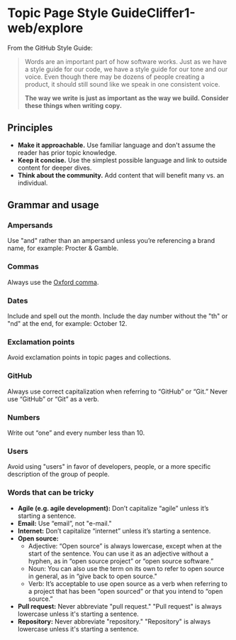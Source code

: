 # Topic Page Style GuideCliffer1-web/explore

From the GitHub Style Guide:

> Words are an important part of how software works. Just as we have a style guide for our code, we have a style guide for our tone and our voice. Even though there may be dozens of people creating a product, it should still sound like we speak in one consistent voice.
>
>**The way we write is just as important as the way we build. Consider these things when writing copy.**

## Principles

* **Make it approachable.** Use familiar language and don't assume the reader has prior topic knowledge.
* **Keep it concise.** Use the simplest possible language and link to outside content for deeper dives.
* **Think about the community.** Add content that will benefit many vs. an individual.

## Grammar and usage

### Ampersands
Use "and" rather than an ampersand unless you’re referencing a brand name, for example: Procter & Gamble.

### Commas
Always use the [Oxford comma](https://en.wikipedia.org/wiki/Serial_comma). 

### Dates
Include and spell out the month. Include the day number without the "th" or "nd" at the end, for example: October 12.

### Exclamation points
Avoid exclamation points in topic pages and collections.

### GitHub
Always use correct capitalization when referring to “GitHub” or “Git.” Never use “GitHub” or “Git” as a verb.

### Numbers
Write out “one” and every number less than 10.

### Users
Avoid using "users" in favor of developers, people, or a more specific description of the group of people.

### Words that can be tricky
- **Agile (e.g. agile development):** Don’t capitalize “agile” unless it’s starting a sentence.
- **Email:** Use “email”, not "e-mail."
- **Internet:** Don’t capitalize “internet” unless it’s starting a sentence.
- **Open source:**
  - Adjective: “Open source” is always lowercase, except when at the start of the sentence. You can use it as an adjective without a hyphen, as in “open source project” or “open source software.”
  - Noun: You can also use the term on its own to refer to open source in general, as in “give back to open source."
  - Verb: It’s acceptable to use open source as a verb when referring to a project that has been “open sourced” or that you intend to “open source.”
- **Pull request:** Never abbreviate "pull request." "Pull request" is always lowercase unless it's starting a sentence.
- **Repository:** Never abbreviate "repository." "Repository" is always lowercase unless it's starting a sentence.
